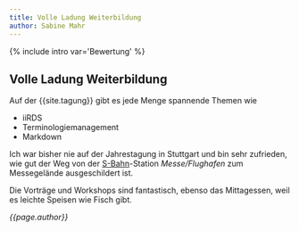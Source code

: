 ```yaml
---
title: Volle Ladung Weiterbildung
author: Sabine Mahr
---
```


{% include intro var='Bewertung' %}

## Volle Ladung Weiterbildung
Auf der {{site.tagung}} gibt es jede Menge spannende Themen wie

* iiRDS
* Terminologiemanagement
* Markdown

Ich war bisher nie auf der Jahrestagung in Stuttgart und bin sehr zufrieden, wie gut der Weg von der [S-Bahn](http://www.vvs.de/)-Station *Messe/Flughafen*  zum Messegelände ausgeschildert ist.

Die Vorträge und Workshops sind fantastisch, ebenso das Mittagessen, weil es leichte Speisen wie Fisch gibt.

*{{page.author}}*
